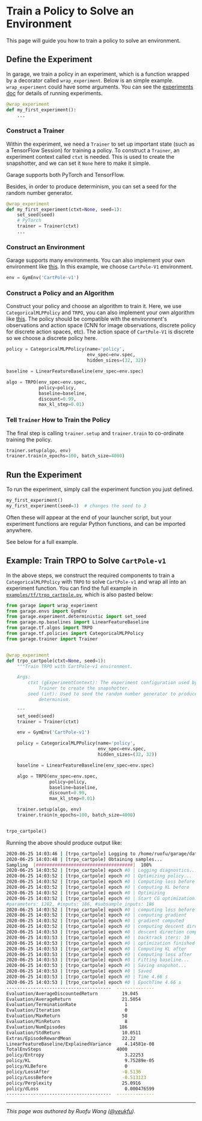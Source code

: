 # Train a Policy to Solve an Environment

This page will guide you how to train a policy to solve an environment.

## Define the Experiment

In garage, we train a policy in an experiment, which is a function wrapped by a
decorator called `wrap_experiment`. Below is an simple example.
`wrap_experiment` could have some arguments. You can see the [experiments doc](experiments)
for details of running experiments.

```py
@wrap_experiment
def my_first_experiment():
    ...
```

### Construct a Trainer

Within the experiment, we need a `Trainer` to set up important state (such
as a TensorFlow Session) for training a policy. To construct a `Trainer`, an
experiment context called `ctxt` is needed. This is used to create the
snapshotter, and we can set it `None` here to make it simple.

Garage supports both PyTorch and TensorFlow.

Besides, in order to produce determinism, you can set a seed for the random
number generator.

```py
@wrap_experiment
def my_first_experiment(ctxt=None, seed=1):
    set_seed(seed)
    # PyTorch
    trainer = Trainer(ctxt)
    ...
```

### Construct an Environment

Garage supports many environments. You can also implement your own environment
like [this](implement_env). In this example, we choose `CartPole-V1`
environment.

```py
env = GymEnv('CartPole-v1')
```

### Construct a Policy and an Algorithm

Construct your policy and choose an algorithm to train it. Here, we use
`CategoricalMLPPolicy` and `TRPO`, you can also implement your own algorithm
like [this](implement_algo). The policy should be compatible with the
environment's observations and action space (CNN for image observations,
discrete policy for discrete action spaces, etc). The action space of
`CartPole-V1` is discrete so we choose a discrete policy here.

```py
policy = CategoricalMLPPolicy(name='policy',
                              env_spec=env.spec,
                              hidden_sizes=(32, 32))

baseline = LinearFeatureBaseline(env_spec=env.spec)

algo = TRPO(env_spec=env.spec,
            policy=policy,
            baseline=baseline,
            discount=0.99,
            max_kl_step=0.01)
```

### Tell `Trainer` How to Train the Policy

The final step is calling `trainer.setup` and `trainer.train` to co-ordinate
training the policy.

```py
trainer.setup(algo, env)
trainer.train(n_epochs=100, batch_size=4000)
```

## Run the Experiment

To run the experiment, simply call the experiment function you just defined.

```py
my_first_experiment()
my_first_experiment(seed=3)  # changes the seed to 3
```

Often these will appear at the end of your launcher script, but your experiment
functions are regular Python functions, and can be imported anywhere.

See below for a full example.

## Example: Train TRPO to Solve `CartPole-v1`

In the above steps, we construct the required components to train a
`CategoricalMLPPolicy` with `TRPO` to solve `CartPole-v1` and wrap all into an
experiment function. You can find the full example in [`examples/tf/trpo_cartpole.py`](https://github.com/rlworkgroup/garage/blob/master/examples/tf/trpo_cartpole.py),
which is also pasted below:

```py
from garage import wrap_experiment
from garage.envs import GymEnv
from garage.experiment.deterministic import set_seed
from garage.np.baselines import LinearFeatureBaseline
from garage.tf.algos import TRPO
from garage.tf.policies import CategoricalMLPPolicy
from garage.trainer import Trainer


@wrap_experiment
def trpo_cartpole(ctxt=None, seed=1):
    """Train TRPO with CartPole-v1 environment.

    Args:
        ctxt (gExperimentContext): The experiment configuration used by
            Trainer to create the snapshotter.
        seed (int): Used to seed the random number generator to produce
            determinism.

    """
    set_seed(seed)
    trainer = Trainer(ctxt)

    env = GymEnv('CartPole-v1')

    policy = CategoricalMLPPolicy(name='policy',
                                  env_spec=env.spec,
                                  hidden_sizes=(32, 32))

    baseline = LinearFeatureBaseline(env_spec=env.spec)

    algo = TRPO(env_spec=env.spec,
                policy=policy,
                baseline=baseline,
                discount=0.99,
                max_kl_step=0.01)

    trainer.setup(algo, env)
    trainer.train(n_epochs=100, batch_size=4000)


trpo_cartpole()
```

Running the above should produce output like:

```sh
2020-06-25 14:03:46 | [trpo_cartpole] Logging to /home/ruofu/garage/data/local/experiment/trpo_cartpole_4
2020-06-25 14:03:48 | [trpo_cartpole] Obtaining samples...
Sampling  [####################################]  100%
2020-06-25 14:03:52 | [trpo_cartpole] epoch #0 | Logging diagnostics...
2020-06-25 14:03:52 | [trpo_cartpole] epoch #0 | Optimizing policy...
2020-06-25 14:03:52 | [trpo_cartpole] epoch #0 | Computing loss before
2020-06-25 14:03:52 | [trpo_cartpole] epoch #0 | Computing KL before
2020-06-25 14:03:52 | [trpo_cartpole] epoch #0 | Optimizing
2020-06-25 14:03:52 | [trpo_cartpole] epoch #0 | Start CG optimization:
#parameters: 1282, #inputs: 186, #subsample_inputs: 186
2020-06-25 14:03:52 | [trpo_cartpole] epoch #0 | computing loss before
2020-06-25 14:03:52 | [trpo_cartpole] epoch #0 | computing gradient
2020-06-25 14:03:52 | [trpo_cartpole] epoch #0 | gradient computed
2020-06-25 14:03:52 | [trpo_cartpole] epoch #0 | computing descent direction
2020-06-25 14:03:53 | [trpo_cartpole] epoch #0 | descent direction computed
2020-06-25 14:03:53 | [trpo_cartpole] epoch #0 | backtrack iters: 10
2020-06-25 14:03:53 | [trpo_cartpole] epoch #0 | optimization finished
2020-06-25 14:03:53 | [trpo_cartpole] epoch #0 | Computing KL after
2020-06-25 14:03:53 | [trpo_cartpole] epoch #0 | Computing loss after
2020-06-25 14:03:53 | [trpo_cartpole] epoch #0 | Fitting baseline...
2020-06-25 14:03:53 | [trpo_cartpole] epoch #0 | Saving snapshot...
2020-06-25 14:03:53 | [trpo_cartpole] epoch #0 | Saved
2020-06-25 14:03:53 | [trpo_cartpole] epoch #0 | Time 4.66 s
2020-06-25 14:03:53 | [trpo_cartpole] epoch #0 | EpochTime 4.66 s
---------------------------------------  --------------
Evaluation/AverageDiscountedReturn         19.045
Evaluation/AverageReturn                   21.5054
Evaluation/TerminationRate                  1
Evaluation/Iteration                        0
Evaluation/MaxReturn                       58
Evaluation/MinReturn                        8
Evaluation/NumEpisodes                    186
Evaluation/StdReturn                       10.0511
Extras/EpisodeRewardMean                   22.22
LinearFeatureBaseline/ExplainedVariance     4.14581e-08
TotalEnvSteps                            4000
policy/Entropy                              3.22253
policy/KL                                   9.75289e-05
policy/KLBefore                             0
policy/LossAfter                           -0.5136
policy/LossBefore                          -0.513123
policy/Perplexity                          25.0916
policy/dLoss                                0.000476599
---------------------------------------  --------------
```

----

*This page was authored by Ruofu Wang ([@yeukfu](https://github.com/yeukfu)).*
